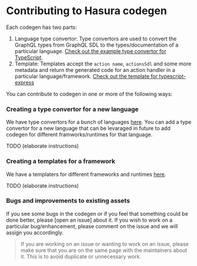 # Contributing to Hasura codegen

Each codegen has two parts:

1. Language type convertor: Type convertors are used to convert the GraphQL types from GraphQL SDL to the types/documentation of a particular language. [Check out the example type convertor for TypeScript](https://github.com/hasura/codegen-assets/tree/master/source/src/languages-functional/typescript.ts).
2. Template: Templates accept the `action name`, `actionsSdl` and some more metadata and return the generated code for an action handler in a particular language/framework. [Check out the template for typescript-express](https://github.com/hasura/codegen-assets/tree/master/source/src/templates/typescriptExpress.ts)

You can contribute to codegen in one or more of the following ways:

### Creating a type convertor for a new language

We have type convertors for a bunch of languages [here](https://github.com/hasura/codegen-assets/tree/master/source/src/languages-functional). You can add a type convertor for a new language that can be levaraged in future to add codegen for different framworks/runtimes for that language.

TODO (elaborate instructions)

### Creating a templates for a framework

We have a templaters for different frameworks and runtimes [here](https://github.com/hasura/codegen-assets/tree/master/source/src/templates).

TODO (elaborate instructions)

### Bugs and improvements to existing assets

If you see some bugs in the codegen or if you feel that something could be done better, please [open an issue] about it. If you wish to work on a particular bug/enhancement, please comment on the issue and we will assign you accordingly.

> If you are working on an issue or wanting to work on an issue, please make sure that you are on the same page with the maintainers about it. This is to avoid duplicate or unnecessary work.

